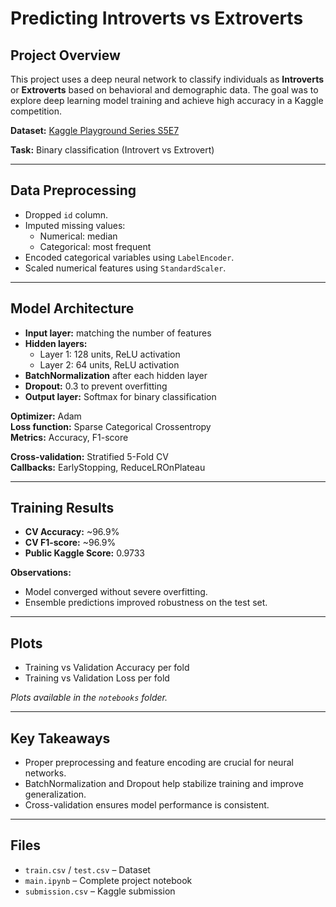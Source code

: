 # Predicting Introverts vs Extroverts

## Project Overview
This project uses a deep neural network to classify individuals as **Introverts** or **Extroverts** based on behavioral and demographic data. The goal was to explore deep learning model training and achieve high accuracy in a Kaggle competition.

**Dataset:** [Kaggle Playground Series S5E7](https://www.kaggle.com/competitions/playground-series-s5e7/data)

**Task:** Binary classification (Introvert vs Extrovert)

---

## Data Preprocessing
- Dropped `id` column.
- Imputed missing values:
  - Numerical: median
  - Categorical: most frequent
- Encoded categorical variables using `LabelEncoder`.
- Scaled numerical features using `StandardScaler`.

---

## Model Architecture
- **Input layer:** matching the number of features
- **Hidden layers:**  
  - Layer 1: 128 units, ReLU activation  
  - Layer 2: 64 units, ReLU activation  
- **BatchNormalization** after each hidden layer  
- **Dropout:** 0.3 to prevent overfitting  
- **Output layer:** Softmax for binary classification  

**Optimizer:** Adam  
**Loss function:** Sparse Categorical Crossentropy  
**Metrics:** Accuracy, F1-score  

**Cross-validation:** Stratified 5-Fold CV  
**Callbacks:** EarlyStopping, ReduceLROnPlateau

---

## Training Results
- **CV Accuracy:** ~96.9%  
- **CV F1-score:** ~96.9%  
- **Public Kaggle Score:** 0.9733  

**Observations:**  
- Model converged without severe overfitting.  
- Ensemble predictions improved robustness on the test set.

---

## Plots
- Training vs Validation Accuracy per fold  
- Training vs Validation Loss per fold  

*Plots available in the `notebooks` folder.*

---

## Key Takeaways
- Proper preprocessing and feature encoding are crucial for neural networks.  
- BatchNormalization and Dropout help stabilize training and improve generalization.  
- Cross-validation ensures model performance is consistent.

---

## Files
- `train.csv` / `test.csv` – Dataset  
- `main.ipynb` – Complete project notebook  
- `submission.csv` – Kaggle submission
